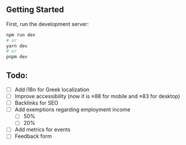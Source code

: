 ## Getting Started

First, run the development server:

```bash
npm run dev
# or
yarn dev
# or
pnpm dev
```

## Todo:
- [ ] Add i18n for Greek localization
- [ ] Improve accessibility (now it is ≈88 for mobile and ≈83 for desktop)
- [ ] Backlinks for SEO
- [ ] Add exemptions regarding employment income
  - [ ] 50%
  - [ ] 20%
- [ ] Add metrics for events
- [ ] Feedback form
